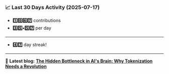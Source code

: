 <!--START_STATS-->
### 📈 Last 30 Days Activity (2025-07-17)  
- **1️⃣0️⃣6️⃣7️⃣** contributions  
- **3️⃣5️⃣•5️⃣7️⃣** per day
---
- **4️⃣7️⃣** day streak!
---
📝 **Latest blog:** [**The Hidden Bottleneck in AI's Brain: Why Tokenization Needs a Revolution**](https://andriak.com/blog/tokenization-revolution)
<!--END_STATS-->
